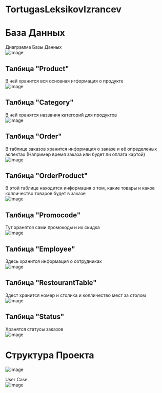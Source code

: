 # TortugasLeksikovIzrancev
<h1>База Данных</h1>

Диаграмма Базы Данных <br>
![image](https://user-images.githubusercontent.com/80753761/197171407-00fbb67b-ea32-42ab-9e02-b3a9017f4e24.png) <br>

<h2>Талбица "Product" </h2>

В ней хранится вся основная игформация о продукте <br>
![image](https://user-images.githubusercontent.com/80753761/197171710-94cdd989-8902-449f-9025-dcaf16a89285.png) <br>

<h2>Талбица "Category" </h2>

В ней хранятся названия категорий для продуктов <br>
![image](https://user-images.githubusercontent.com/80753761/197172146-e3f56486-e1c7-4d36-8984-9306241703c5.png) <br>

<h2>Талбица "Order" </h2>

В таблице заказов хранится информация о заказе и её определеных аспектах (Например время заказа или будет ли оплата картой) <br>
![image](https://user-images.githubusercontent.com/80753761/197172669-ab73dbeb-de1a-49e5-ace4-0aec659e6d6a.png) <br>

<h2>Талбица "OrderProduct" </h2>

В этой таблице находится информация о том, какие товары и какое колличество товаров будет в заказе <br>
![image](https://user-images.githubusercontent.com/80753761/197173003-d5e70592-43d0-4299-a94c-cd2a0b4a6321.png) <br>

<h2>Талбица "Promocode" </h2>

Тут хранятся сами промокоды и их скидка <br>
![image](https://user-images.githubusercontent.com/80753761/197173244-0fa63a23-d053-434c-af5e-26fc833b7b35.png) <br>

<h2>Талбица "Employee" </h2>

Здесь хранится информация о сотрудниках <br>
![image](https://user-images.githubusercontent.com/80753761/197173503-d9b0193b-77dc-4808-a1b6-228b65745775.png) <br>

<h2>Талбица "RestourantTable" </h2>

Здест хранится номер и столика и колличество мест за столом <br>
![image](https://user-images.githubusercontent.com/80753761/197173710-bfa91990-ba27-4b99-98bf-054a0f13fe63.png) <br>

<h2>Талбица "Status" </h2>

Хранятся статусы заказов <br>
![image](https://user-images.githubusercontent.com/80753761/197173885-857489ba-be56-402a-bafc-64bcbde6dd3e.png) <br>

<h1>Структура Проекта</h1>

![image](https://user-images.githubusercontent.com/80753761/197179130-fd9a6511-eda6-4c50-8961-564235386c87.png) <br>


User Case <br>
![image](https://user-images.githubusercontent.com/80753761/200546028-7150d2f9-a1b5-4837-be5e-c53cc200d76c.png)
